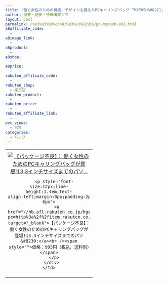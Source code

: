 ```yaml
---
title: '働く女性のための機能・デザインを備えたPCキャリングバッグ “MYPOSH&#8221; 特価993円！'
author: 激安・格安・特価情報ツウ
layout: post
permalink: /%e3%83%90%e3%83%83%e3%82%b0/pc-myposh-993.html
a8affiliate_code:
  -
a8image_link:
  -
a8product:
  -
a8shop:
  -
a8price:
  -
rakuten_affiliate_code:
  -
rakuten_shop:
  - 楽天店
rakuten_product:
  -
rakuten_price:
  -
rakuten_affiliate_link:
  -
pvc_views:
  - 975
categories:
  - バッグ
---
```

<table border="0" cellpadding="0" cellspacing="0">
  <tr>
    <td valign="top">
      <div style="border:1px none;margin:0px;padding:6px 0px;width:260px;text-align:center;float:left">
        <a href="//hb.afl.rakuten.co.jp/hgc/04914ba7.10ed122b.04914ba8.092f1a7b/?pc=http%3a%2f%2fitem.rakuten.co.jp%2fwakeari%2f4953103928008%2f%3fscid%3daf_link_tbl&m=http%3a%2f%2fm.rakuten.co.jp%2fwakeari%2fi%2f10016155%2f" target="_blank"><img src="//hbb.afl.rakuten.co.jp/hgb/?pc=http%3a%2f%2fthumbnail.image.rakuten.co.jp%2f%400_mall%2fwakeari%2fcabinet%2f200_5%2fbm-fe01pnl_01.jpg%3f_ex%3d240x240&m=http%3a%2f%2fthumbnail.image.rakuten.co.jp%2f%400_mall%2fwakeari%2fcabinet%2f200_5%2fbm-fe01pnl_01.jpg" alt="【パッケージ不良】： 働く女性のためのPCキャリングバッグが登場!13.3インチサイズまでのパソ..." border="0" style="margin:0px;padding:0px" /></a>

        <p style="font-size:12px;line-height:1.4em;text-align:left;margin:0px;padding:2px 6px">
          <a href="//hb.afl.rakuten.co.jp/hgc/04914ba7.10ed122b.04914ba8.092f1a7b/?pc=http%3a%2f%2fitem.rakuten.co.jp%2fwakeari%2f4953103928008%2f%3fscid%3daf_link_tbl&m=http%3a%2f%2fm.rakuten.co.jp%2fwakeari%2fi%2f10016155%2f" target="_blank">【パッケージ不良】： 働く女性のためのPCキャリングバッグが登場!13.3インチサイズまでのパソ&#8230;</a><br /><span style="">価格：993円（税込、送料別）</span>
        </p>
      </div>
    </td>
  </tr>
</table>